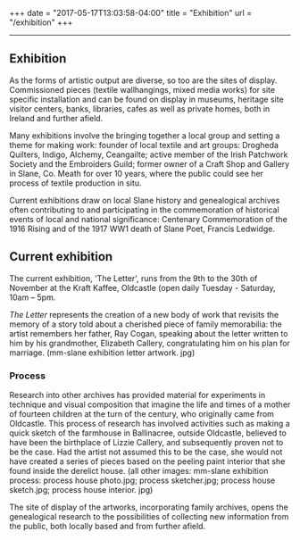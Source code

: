 +++
date = "2017-05-17T13:03:58-04:00"
title = "Exhibition"
url = "/exhibition"
+++

---

<!-- main content -->
<article> 
<h1>Exhibition</h1>
<section id="intro"> 
<p>As the forms of artistic output are diverse, so too are the sites of display. Commissioned pieces (textile wallhangings, mixed media works) for site specific installation and can be found on display in museums, heritage site visitor centers, banks, libraries, cafes as well as private homes, both in Ireland and further afield.</p>

<p>Many exhibitions involve the bringing together a local group and setting a theme for making work: founder of local textile and art groups: Drogheda Quilters, Indigo, Alchemy, Ceangailte; active member of the Irish Patchwork Society and the Embroiders Guild; former owner of a Craft Shop and Gallery in Slane, Co. Meath for over 10 years, where the public could see her process of textile production in situ.</p>

<p>Current exhibitions draw on local Slane history and genealogical archives often contributing to and participating in the commemoration of historical events of local and national significance: Centenary Commemoration of the 1916 Rising and of the 1917 WW1 death of Slane Poet, Francis Ledwidge.</p>
</section>
<section id="current">
<h2>Current exhibition</h2>
<p>The current exhibition, 'The Letter', runs from the 9th to the 30th of November at the Kraft Kaffee, Oldcastle (open daily Tuesday - Saturday, 10am – 5pm.</p>
<p><cite>The Letter</cite> represents the creation of a new body of work that revisits the memory of a story told about a cherished piece of family memorabilia: the artist remembers her father, Ray Cogan, speaking about the letter written to him by his grandmother, Elizabeth Callery, congratulating him on his plan for marriage. (mm-slane exhibition letter artwork. jpg)</p>
<h3>Process</h3>
<p>Research into other archives has provided material for experiments in technique and visual composition that imagine the life and times of a mother of fourteen children at the turn of the century, who originally came from Oldcastle. This process of research has involved activities such as making a quick sketch of the farmhouse in Ballinacree, outside Oldcastle, believed to have been the birthplace of Lizzie Callery, and subsequently proven not to be the case. Had the artist not assumed this to be the case, she would not have created a series of pieces based on the peeling paint interior that she found inside the derelict house. (all other images: mm-slane exhibition process: process house photo.jpg; process sketcher.jpg; process house sketch.jpg; process house interior. jpg)</p>
<p>The site of display of the artworks, incorporating family archives, opens the genealogical research to the possibilities of collecting new information from the public, both locally based and from further afield.</p>

</article>

